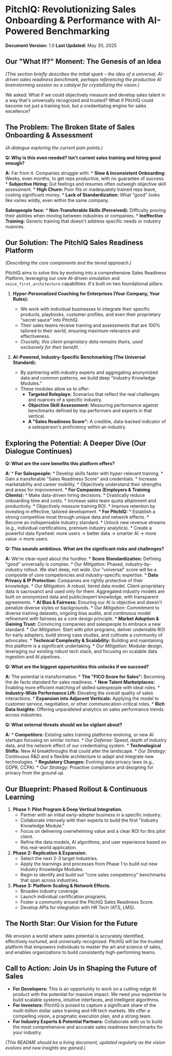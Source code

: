 # PitchIQ: Revolutionizing Sales Onboarding & Performance with AI-Powered Benchmarking

**Document Version:** 1.0
**Last Updated:** May 30, 2025

## Our "What If?" Moment: The Genesis of an Idea

*(This section briefly describes the initial spark – the idea of a universal, AI-driven sales readiness benchmark, perhaps referencing the productive AI brainstorming session as a catalyst for crystallizing the vision.)*

We asked: What if we could objectively measure and develop sales talent in a way that's universally recognized and trusted? What if PitchIQ could become not just a training tool, but a credentialing engine for sales excellence?

## The Problem: The Broken State of Sales Onboarding & Assessment

*(A dialogue exploring the current pain points.)*

**Q: Why is this even needed? Isn't current sales training and hiring good enough?**

**A:** Far from it. Companies struggle with:
    *   **Slow & Inconsistent Onboarding:** Weeks, even months, to get reps productive, with no guarantee of success.
    *   **Subjective Hiring:** Gut feelings and resumes often outweigh objective skill assessment.
    *   **High Churn:** Poor fits or inadequately trained reps leave, costing significant money.
    *   **Lack of Standardization:** What "good" looks like varies wildly, even within the same company.

**Salespeople face:**
    *   **Non-Transferable Skills (Perceived):** Difficulty proving their abilities when moving between industries or companies.
    *   **Ineffective Training:** Generic training that doesn't address specific needs or industry nuances.

## Our Solution: The PitchIQ Sales Readiness Platform

*(Describing the core components and the tiered approach.)*

PitchIQ aims to solve this by evolving into a comprehensive Sales Readiness Platform, leveraging our core AI-driven simulation and `voice_first_architecture` capabilities. It's built on two foundational pillars:

1.  **Hyper-Personalized Coaching for Enterprises (Your Company, Your Rules):**
    *   We work with individual businesses to integrate their specific products, playbooks, customer profiles, and even their proprietary "secret sauce" into PitchIQ.
    *   Their sales teams receive training and assessments that are 100% tailored to their world, ensuring maximum relevance and effectiveness.
    *   *Crucially, this client-proprietary data remains theirs, used exclusively for their benefit.*

2.  **AI-Powered, Industry-Specific Benchmarking (The Universal Standard):**
    *   By partnering with industry experts and aggregating anonymized data and common patterns, we build deep "Industry Knowledge Modules."
    *   These modules allow us to offer:
        *   **Targeted Roleplays:** Scenarios that reflect the real challenges and nuances of a specific industry.
        *   **Objective Skill Assessment:** Measuring performance against benchmarks defined by top performers and experts in that vertical.
        *   **A "Sales Readiness Score":** A credible, data-backed indicator of a salesperson's proficiency within an industry.

## Exploring the Potential: A Deeper Dive (Our Dialogue Continues)

**Q: What are the core benefits this platform offers?**

**A:**
    *   **For Salespeople:**
        *   Develop skills faster with hyper-relevant training.
        *   Gain a transferable "Sales Readiness Score" and credentials.
        *   Increase marketability and career mobility.
        *   Objectively understand their strengths and areas for improvement.
    *   **For Companies (Employers & Training Clients):**
        *   Make data-driven hiring decisions.
        *   Drastically reduce onboarding time and costs.
        *   Increase sales team quota attainment and productivity.
        *   Objectively measure training ROI.
        *   Improve retention by investing in effective, tailored development.
    *   **For PitchIQ:**
        *   Establish a strong competitive moat through unique data and network effects.
        *   Become an indispensable industry standard.
        *   Unlock new revenue streams (e.g., individual certifications, premium industry analytics).
        *   Create a powerful data flywheel: more users -> better data -> smarter AI -> more value -> more users.

**Q: This sounds ambitious. What are the significant risks and challenges?**

**A:** We're clear-eyed about the hurdles:
    *   **Score Standardization:** Defining "good" universally is complex.
        *   *Our Mitigation:* Phased, industry-by-industry rollout. We start deep, not wide. Our "universal" score will be a composite of core competencies and industry-specific expertise.
    *   **Data Privacy & IP Protection:** Companies are rightly protective of their knowledge.
        *   *Our Mitigation:* A robust, tiered data model. Client-proprietary data is sacrosanct and used only for them. Aggregated industry models are built on anonymized data and public/expert knowledge, with transparent agreements.
    *   **AI Bias & Fairness:** Ensuring our AI is objective and doesn't penalize diverse styles or backgrounds.
        *   *Our Mitigation:* Commitment to diverse training datasets, ongoing bias audits, and continuous model refinement with fairness as a core design principle.
    *   **Market Adoption & Gaining Trust:** Convincing companies and salespeople to embrace a new standard.
        *   *Our Mitigation:* Start with pilot programs, deliver undeniable ROI for early adopters, build strong case studies, and cultivate a community of advocates.
    *   **Technical Complexity & Scalability:** Building and maintaining this platform is a significant undertaking.
        *   *Our Mitigation:* Modular design, leveraging our existing robust tech stack, and focusing on scalable data ingestion and AI pipelines.

**Q: What are the biggest opportunities this unlocks if we succeed?**

**A:** The potential is transformative:
    *   **The "FICO Score for Sales":** Becoming the de facto standard for sales readiness.
    *   **New Talent Marketplaces:** Enabling more efficient matching of skilled salespeople with ideal roles.
    *   **Industry-Wide Performance Lift:** Elevating the overall quality of sales interactions.
    *   **Expansion into Adjacent Verticals:** Applying the model to customer service, negotiation, or other communication-critical roles.
    *   **Rich Data Insights:** Offering unparalleled analytics on sales performance trends across industries.

**Q: What external threats should we be vigilant about?**

**A:**
    *   **Competitors:** Existing sales training platforms evolving, or new AI startups focusing on similar niches.
        *   *Our Defense:* Speed, depth of industry data, and the network effect of our credentialing system.
    *   **Technological Shifts:** New AI breakthroughs that could alter the landscape.
        *   *Our Strategy:* Continuous R&D and a flexible architecture to adapt and integrate new technologies.
    *   **Regulatory Changes:** Evolving data privacy laws (e.g., GDPR, CCPA).
        *   *Our Strategy:* Proactive compliance and designing for privacy from the ground up.

## Our Blueprint: Phased Rollout & Continuous Learning

1.  **Phase 1: Pilot Program & Deep Vertical Integration.**
    *   Partner with an initial early-adopter business in a specific industry.
    *   Collaborate intensely with their experts to build the first "Industry Knowledge Module."
    *   Focus on delivering overwhelming value and a clear ROI for this pilot client.
    *   Refine the data models, AI algorithms, and user experience based on this real-world application.
2.  **Phase 2: Replication & Expansion.**
    *   Select the next 2-3 target industries.
    *   Apply the learnings and processes from Phase 1 to build out new Industry Knowledge Modules.
    *   Begin to identify and build out "core sales competency" benchmarks that span across industries.
3.  **Phase 3: Platform Scaling & Network Effects.**
    *   Broaden industry coverage.
    *   Launch individual certification programs.
    *   Foster a community around the PitchIQ Sales Readiness Score.
    *   Develop APIs for integration with HR Tech (ATS, LMS).

## The North Star: Our Vision for the Future

We envision a world where sales potential is accurately identified, effectively nurtured, and universally recognized. PitchIQ will be the trusted platform that empowers individuals to master the art and science of sales, and enables organizations to build consistently high-performing teams.

## Call to Action: Join Us in Shaping the Future of Sales

*   **For Developers:** This is an opportunity to work on a cutting-edge AI product with the potential for massive impact. We need your expertise to build scalable systems, intuitive interfaces, and intelligent algorithms.
*   **For Investors:** PitchIQ is poised to capture a significant share of the multi-billion dollar sales training and HR tech markets. We offer a compelling vision, a pragmatic execution plan, and a strong team.
*   **For Industry Experts & Potential Partners:** Collaborate with us to build the most comprehensive and accurate sales readiness benchmarks for your industry.

*(This README should be a living document, updated regularly as the vision evolves and new insights are gained.)* 